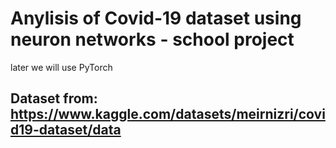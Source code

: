 # Anylisis of Covid-19 dataset using neuron networks - school project

later we will use PyTorch

## Dataset from: https://www.kaggle.com/datasets/meirnizri/covid19-dataset/data